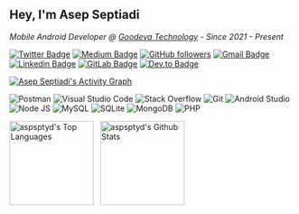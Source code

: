 ## Hey, I'm Asep Septiadi

_Mobile Android Developer @ <a href="https://goodeva.co.id/">Goodeva Technology</a> - Since 2021 - Present_

[![Twitter Badge](https://img.shields.io/badge/-@aspsptyd-1ca0f1?style=flat-square&labelColor=1ca0f1&logo=twitter&logoColor=white&link=https://twitter.com/aspsptyd)](https://twitter.com/aspsptyd) [![Medium Badge](https://img.shields.io/badge/-@septiyadi-171616?style=flat-square&labelColor=171616&logo=Medium&link=https://medium.com/@septiyadi/)](https://medium.com/@septiyadi/) [![GitHub followers](https://img.shields.io/github/followers/aspsptyd?label=Follow&style=social)](https://github.com/aspsptyd/?tab=follow) [![Gmail Badge](https://img.shields.io/badge/-devadiroot@gmail.com-c14438?style=flat-square&logo=Gmail&logoColor=white&link=mailto:devadiroot@gmail.com)](mailto:devadiroot@gmail.com) [![Linkedin Badge](https://img.shields.io/badge/-@aspsptyd-blue?style=flat-square&logo=Linkedin&logoColor=white&link=https://www.linkedin.com/in/aspsptyd/)](https://www.linkedin.com/in/aspsptyd/) [![GitLab Badge](https://img.shields.io/badge/-@septiyadi-blue?style=flat-square&logo=GitLab&logoColor=white&link=https://www.gitlab.com/septiyadi/)](https://www.gitlab.com/septiyadi/) [![Dev.to Badge](https://img.shields.io/badge/-@aspsptyd-blue?style=flat-square&logo=dev.to&logoColor=white&link=https://www.dev.to/aspsptyd/)](https://www.dev.to/aspsptyd/)

<a href="https://github.com/ashutosh00710/github-readme-activity-graph"><img alt="Asep Septiadi's Activity Graph" src="https://github-readme-activity-graph.cyclic.app/graph/?username=aspsptyd&theme=tokyo-night&hide_border=true&hide_title=false&custom_title=Aktifitas%20GitHub" /></a>

<img alt="Postman" src="https://img.shields.io/badge/Postman-FF6C37?logo=postman&logoColor=white"> <img alt="Visual Studio Code" src="https://img.shields.io/badge/Visual%20Studio%20Code-0078d7.svg?logo=visual-studio-code&logoColor=white"> <img alt="Stack Overflow" src="https://img.shields.io/badge/-Stack%20Overflow-FE7A16?logo=stack-overflow&logoColor=white"> <img alt="Git" src="https://img.shields.io/badge/Git-F05033.svg?logo=git&logoColor=white"> <img alt="Android Studio" src="https://img.shields.io/badge/Android%20Studio-008678.svg?logo=android-studio&logoColor=white"> <img alt="Node JS" src="https://img.shields.io/badge/Node%20JS-008678.svg?logo=javascript&logoColor=white"> <img alt="MySQL" src="https://img.shields.io/badge/MySQL-00f.svg?logo=mysql&logoColor=white"> <img alt="SQLite" src ="https://img.shields.io/badge/SQLite-07405e.svg?logo=sqlite&logoColor=white"> <img alt="MongoDB" src ="https://img.shields.io/badge/MongoDB-4ea94b.svg?logo=mongodb&logoColor=white"> <img alt="PHP" src ="https://img.shields.io/badge/PHP-2c51f5.svg?logo=php&logoColor=white">

<a href="https://github.com/anuraghazra/github-readme-stats"><img alt="aspsptyd's Top Languages" src="https://github-readme-stats.vercel.app/api/top-langs/?username=aspsptyd&hide_title=true&langs_count=8&layout=compact&theme=react&hide_border=true&bg_color=1F222E&title_color=F85D7F&icon_color=F8D866&hide=Jupyter%20Notebook" height="149px"/></a> &nbsp; <a href="https://github.com/anuraghazra/github-readme-stats"><img alt="aspsptyd's Github Stats" src="https://denvercoder1-github-readme-stats.vercel.app/api/?username=aspsptyd&hide_title=true&show_icons=true&include_all_commits=true&count_private=true&theme=react&hide_border=true&bg_color=1F222E&title_color=F85D7F&icon_color=F8D866" height="149px"/></a>
